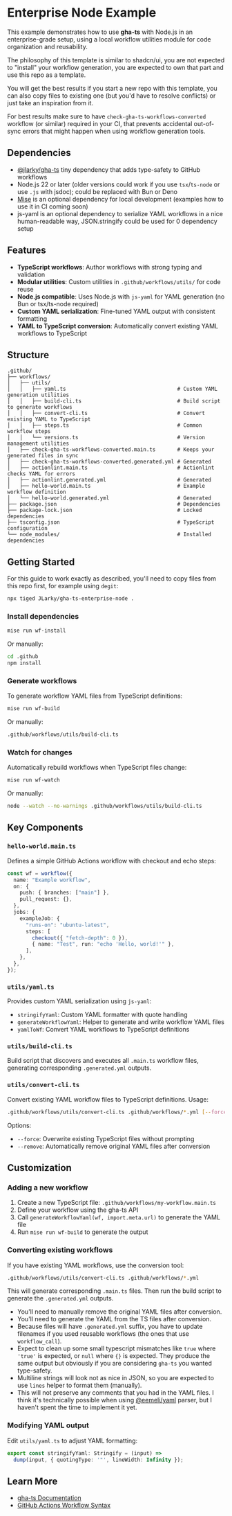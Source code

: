 # Enterprise Node Example

This example demonstrates how to use **gha-ts** with Node.js in an enterprise-grade setup, using a local workflow utilities module for code organization and reusability.

The philosophy of this template is similar to shadcn/ui, you are not expected to "install" your workflow generation, you are expected to own that part and use this repo as a template.

You will get the best results if you start a new repo with this template, you can also copy files to existing one (but you'd have to resolve conflicts) or just take an inspiration from it.

For best results make sure to have `check-gha-ts-workflows-converted` workflow (or similar) required in your CI, that prevents accidental out-of-sync errors that might happen when using workflow generation tools.

## Dependencies

- [@jlarky/gha-ts](https://github.com/JLarky/gha-ts) tiny dependency that adds type-safety to GitHub workflows
- Node.js 22 or later (older versions could work if you use `tsx`/`ts-node` or use `.js` with jsdoc); could be replaced with Bun or Deno
- [Mise](https://mise.jdx.dev/) is an optional dependency for local development (examples how to use it in CI coming soon)
- js-yaml is an optional dependency to serialize YAML workflows in a nice human-readable way, JSON.stringify could be used for 0 dependency setup

## Features

- **TypeScript workflows**: Author workflows with strong typing and validation
- **Modular utilities**: Custom utilities in `.github/workflows/utils/` for code reuse
- **Node.js compatible**: Uses Node.js with `js-yaml` for YAML generation (no Bun or tsx/ts-node required)
- **Custom YAML serialization**: Fine-tuned YAML output with consistent formatting
- **YAML to TypeScript conversion**: Automatically convert existing YAML workflows to TypeScript

## Structure

```
.github/
├── workflows/
│   ├── utils/
│   │   ├── yaml.ts                                    # Custom YAML generation utilities
│   │   ├── build-cli.ts                               # Build script to generate workflows
│   │   ├── convert-cli.ts                             # Convert existing YAML to TypeScript
│   │   ├── steps.ts                                   # Common workflow steps
│   │   └── versions.ts                                # Version management utilities
│   ├── check-gha-ts-workflows-converted.main.ts       # Keeps your generated files in sync
│   ├── check-gha-ts-workflows-converted.generated.yml # Generated
│   ├── actionlint.main.ts                             # Actionlint checks YAML for errors
│   ├── actionlint.generated.yml                       # Generated
│   ├── hello-world.main.ts                            # Example workflow definition
│   └── hello-world.generated.yml                      # Generated
├── package.json                                       # Dependencies
├── package-lock.json                                  # Locked dependencies
├── tsconfig.json                                      # TypeScript configuration
└── node_modules/                                      # Installed dependencies
```

## Getting Started

For this guide to work exactly as described, you'll need to copy files from this repo first, for example using `degit`:

```bash
npx tiged JLarky/gha-ts-enterprise-node .
```

### Install dependencies

```bash
mise run wf-install
```

Or manually:

```bash
cd .github
npm install
```

### Generate workflows

To generate workflow YAML files from TypeScript definitions:

```bash
mise run wf-build
```

Or manually:

```bash
.github/workflows/utils/build-cli.ts
```

### Watch for changes

Automatically rebuild workflows when TypeScript files change:

```bash
mise run wf-watch
```

Or manually:

```bash
node --watch --no-warnings .github/workflows/utils/build-cli.ts
```

## Key Components

### `hello-world.main.ts`

Defines a simple GitHub Actions workflow with checkout and echo steps:

```typescript
const wf = workflow({
  name: "Example workflow",
  on: {
    push: { branches: ["main"] },
    pull_request: {},
  },
  jobs: {
    exampleJob: {
      "runs-on": "ubuntu-latest",
      steps: [
        checkout({ "fetch-depth": 0 }),
        { name: "Test", run: "echo 'Hello, world!'" },
      ],
    },
  },
});
```

### `utils/yaml.ts`

Provides custom YAML serialization using `js-yaml`:

- `stringifyYaml`: Custom YAML formatter with quote handling
- `generateWorkflowYaml`: Helper to generate and write workflow YAML files
- `yamlToWf`: Convert YAML workflows to TypeScript definitions

### `utils/build-cli.ts`

Build script that discovers and executes all `.main.ts` workflow files, generating corresponding `.generated.yml` outputs.

### `utils/convert-cli.ts`

Convert existing YAML workflow files to TypeScript definitions. Usage:

```bash
.github/workflows/utils/convert-cli.ts .github/workflows/*.yml [--force] [--remove]
```

Options:
- `--force`: Overwrite existing TypeScript files without prompting
- `--remove`: Automatically remove original YAML files after conversion

## Customization

### Adding a new workflow

1. Create a new TypeScript file: `.github/workflows/my-workflow.main.ts`
2. Define your workflow using the gha-ts API
3. Call `generateWorkflowYaml(wf, import.meta.url)` to generate the YAML file
4. Run `mise run wf-build` to generate the output

### Converting existing workflows

If you have existing YAML workflows, use the conversion tool:

```bash
.github/workflows/utils/convert-cli.ts .github/workflows/*.yml
```

This will generate corresponding `.main.ts` files. Then run the build script to generate the `.generated.yml` outputs.

- You'll need to manually remove the original YAML files after conversion.
- You'll need to generate the YAML from the TS files after conversion.
- Because files will have `.generated.yml` suffix, you have to update filenames if you used reusable workflows (the ones that use `workflow_call`).
- Expect to clean up some small typescript mismatches like `true` where `'true'` is expected, or `null` where `{}` is expected. They produce the same output but obviously if you are considering `gha-ts` you wanted type-safety.
- Multiline strings will look not as nice in JSON, so you are expected to use `lines` helper to format them (manually).
- This will not preserve any comments that you had in the YAML files. I think it's technically possible when using [@eemeli/yaml](https://eemeli.org/yaml/) parser, but I haven't spent the time to implement it yet.

### Modifying YAML output

Edit `utils/yaml.ts` to adjust YAML formatting:

```typescript
export const stringifyYaml: Stringify = (input) =>
  dump(input, { quotingType: '"', lineWidth: Infinity });
```

## Learn More

- [gha-ts Documentation](https://github.com/JLarky/gha-ts)
- [GitHub Actions Workflow Syntax](https://docs.github.com/en/actions/writing-workflows/workflow-syntax-for-github-actions)
